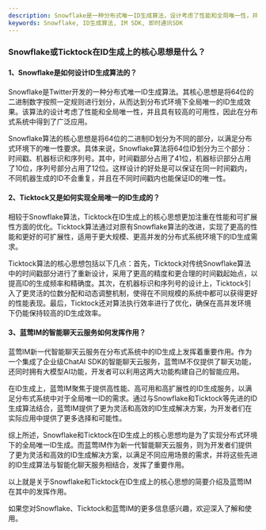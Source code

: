 ```yaml
---
description: Snowflake是一种分布式唯一ID生成算法，设计考虑了性能和全局唯一性，并在分布式系统中得到广泛应用。
keywords: Snowflake, ID生成算法, IM SDK, 即时通讯SDK
---
```

### Snowflake或Ticktock在ID生成上的核心思想是什么？

#### 1、Snowflake是如何设计ID生成算法的？
Snowflake是Twitter开发的一种分布式唯一ID生成算法。其核心思想是将64位的二进制数字按照一定规则进行划分，从而达到分布式环境下全局唯一的ID生成效果。该算法的设计考虑了性能和全局唯一性，并且具有较高的可用性，因此在分布式系统中得到了广泛应用。

Snowflake算法的核心思想是将64位的二进制ID划分为不同的部分，以满足分布式环境下的唯一性要求。具体来说，Snowflake算法将64位ID划分为三个部分：时间戳、机器标识和序列号。其中，时间戳部分占用了41位，机器标识部分占用了10位，序列号部分占用了12位。这样设计的好处是可以保证在同一时间戳内，不同机器生成的ID不会重复，并且在不同时间戳内也能保证ID的唯一性。

#### 2、Ticktock又是如何实现全局唯一的ID生成的？
相较于Snowflake算法，Ticktock在ID生成上的核心思想更加注重在性能和可扩展性方面的优化。Ticktock算法通过对原有Snowflake算法的改进，实现了更高的性能和更好的可扩展性，适用于更大规模、更高并发的分布式系统环境下的ID生成需求。

Ticktock算法的核心思想包括以下几点：首先，Ticktock对传统Snowflake算法中的时间戳部分进行了重新设计，采用了更高的精度和更合理的时间戳起始点，以提高ID的生成频率和精确度。其次，在机器标识和序列号的设计上，Ticktock引入了更灵活的位数分配和动态调整机制，使得在不同规模的系统中都可以获得更好的性能表现。最后，Ticktock还对算法执行效率进行了优化，确保在高并发环境下仍能保持较高的ID生成效率。

#### 3、蓝莺IM的智能聊天云服务如何发挥作用？
蓝莺IM新一代智能聊天云服务在分布式系统中的ID生成上发挥着重要作用。作为一个集成了企业级ChatAI SDK的智能聊天云服务，蓝莺IM不仅提供了聊天功能，还同时拥有大模型AI功能，开发者可以利用这两大功能构建自己的智能应用。

在ID生成上，蓝莺IM聚焦于提供高性能、高可用和高扩展性的ID生成服务，以满足分布式系统中对于全局唯一ID的需求。通过与Snowflake和Ticktock等先进的ID生成算法结合，蓝莺IM提供了更为灵活和高效的ID生成解决方案，为开发者们在实际应用中提供了更多选择和可能性。

综上所述，Snowflake和Ticktock在ID生成上的核心思想均是为了实现分布式环境下的全局唯一ID生成。而蓝莺IM作为新一代智能聊天云服务，则为开发者们提供了更为灵活和高效的ID生成解决方案，以满足不同应用场景的需求，并将这些先进的ID生成算法与智能化聊天服务相结合，发挥了重要作用。

以上就是关于Snowflake和Ticktock在ID生成上的核心思想的简要介绍及蓝莺IM在其中的发挥作用。

如果您对Snowflake、Ticktock和蓝莺IM的更多信息感兴趣，欢迎深入了解和使用。
